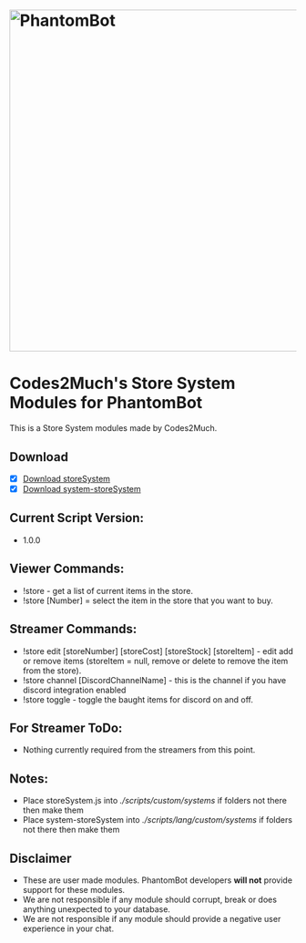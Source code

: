 # <img alt="PhantomBot" src="https://phantombot.tv/img/new-logo-dark-v2.png" width="600px"/>

# Codes2Much's Store System Modules for PhantomBot
This is a Store System modules made by Codes2Much.

## Download
- [x] [Download storeSystem](https://raw.githubusercontent.com/Codes2Much/Phantombot-Custom-Scripts/master/custom/systems/storeSystem/storeSystem.js "storeSystem")
- [x] [Download system-storeSystem](https://raw.githubusercontent.com/Codes2Much/Phantombot-Custom-Scripts/master/lang/english/custom/systems/system-storeSystem.js "system-storeSystem")

## Current Script Version:
- 1.0.0

## Viewer Commands:
- !store - get a list of current items in the store.
- !store [Number] = select the item in the store that you want to buy. 

## Streamer Commands:
- !store edit [storeNumber] [storeCost] [storeStock] [storeItem] - edit add or remove items (storeItem = null, remove or delete to remove the item from the store).
- !store channel [DiscordChannelName] - this is the channel if you have discord integration enabled
- !store toggle - toggle the baught items for discord on and off.

## For Streamer ToDo:
- Nothing currently required from the streamers from this point.

## Notes:
- Place storeSystem.js into *./scripts/custom/systems* if folders not there then make them
- Place system-storeSystem into *./scripts/lang/custom/systems* if folders not there then make them

## Disclaimer
- These are user made modules. PhantomBot developers **will not** provide support for these modules.
- We are not responsible if any module should corrupt, break or does anything unexpected to your database.
- We are not responsible if any module should provide a negative user experience in your chat.
